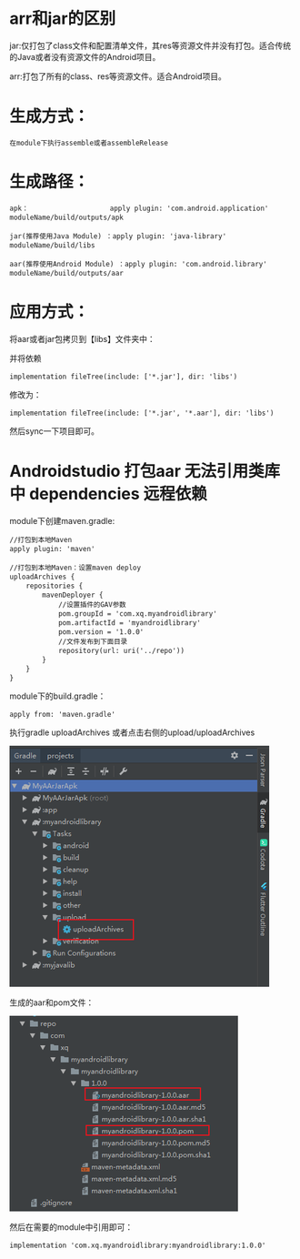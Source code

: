 

# arr和jar的区别

jar:仅打包了class文件和配置清单文件，其res等资源文件并没有打包。适合传统的Java或者没有资源文件的Android项目。

arr:打包了所有的class、res等资源文件。适合Android项目。

# 生成方式：
```  
在module下执行assemble或者assembleRelease
```

# 生成路径：
``` 
apk：                    apply plugin: 'com.android.application'
moduleName/build/outputs/apk

jar(推荐使用Java Module) ：apply plugin: 'java-library'
moduleName/build/libs

aar(推荐使用Android Module) ：apply plugin: 'com.android.library'
moduleName/build/outputs/aar

```

# 应用方式：

将aar或者jar包拷贝到【libs】文件夹中：

并将依赖
```
implementation fileTree(include: ['*.jar'], dir: 'libs')
```
修改为：
```
implementation fileTree(include: ['*.jar', '*.aar'], dir: 'libs')
```
然后sync一下项目即可。

# Androidstudio 打包aar 无法引用类库中 dependencies 远程依赖


module下创建maven.gradle:

``` 
//打包到本地Maven
apply plugin: 'maven'

//打包到本地Maven：设置maven deploy
uploadArchives {
    repositories {
        mavenDeployer {
            //设置插件的GAV参数
            pom.groupId = 'com.xq.myandroidlibrary'
            pom.artifactId = 'myandroidlibrary'
            pom.version = '1.0.0'
            //文件发布到下面目录
            repository(url: uri('../repo'))
        }
    }
}
```

module下的build.gradle：
``` 
apply from: 'maven.gradle'
```

执行gradle uploadArchives  或者点击右侧的upload/uploadArchives

![](imgs/uploadarchives.png)

生成的aar和pom文件：

![](imgs/生成的aar和pom文件.png)

然后在需要的module中引用即可：

```
implementation 'com.xq.myandroidlibrary:myandroidlibrary:1.0.0' 
```




















